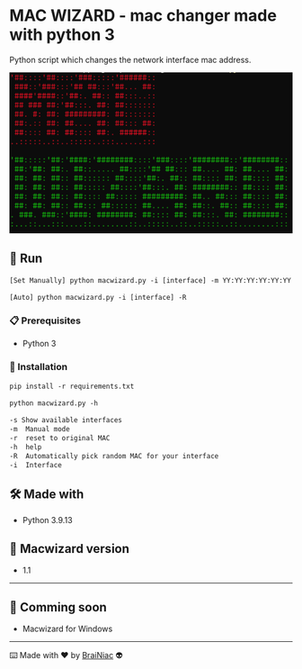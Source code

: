 # MAC WIZARD - mac changer made with python 3

Python script which changes the network interface mac address.

![alt text](https://github.com/babyboydaprince/macwizard/blob/main/img/logo.png?raw=true)

## 🚀 Run

```
[Set Manually] python macwizard.py -i [interface] -m YY:YY:YY:YY:YY:YY
```

```
[Auto] python macwizard.py -i [interface] -R
```

### 📋 Prerequisites

- Python 3


### 🔧 Installation
```
pip install -r requirements.txt
```
```
python macwizard.py -h
```
```
-s Show available interfaces
-m  Manual mode
-r  reset to original MAC
-h  help
-R  Automatically pick random MAC for your interface
-i  Interface
```

## 🛠️ Made with

- Python 3.9.13


## 📌 Macwizard version

- 1.1

---

## 📌 Comming soon

- Macwizard for Windows

---



⌨️ Made with ❤️ by [BraiNiac](https://github.com/babyboydaprince) 👽
